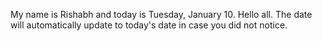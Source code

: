 My name is Rishabh and today is Tuesday, January 10. Hello all. The date will automatically update to today's date in case you did not notice.
